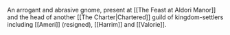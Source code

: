 An arrogant and abrasive gnome, present at [[The Feast at Aldori Manor]] and the head of another [[The Charter|Chartered]] guild of kingdom-settlers including [[Ameri]] (resigned), [[Harrim]] and [[Valorie]].